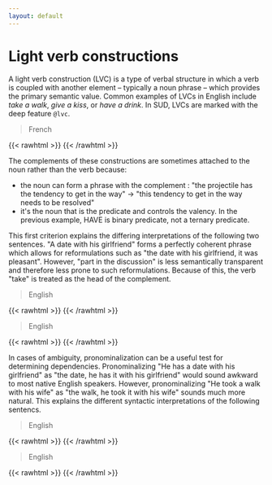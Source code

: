 ```yaml
---
layout: default
---
```

# Light verb constructions

A light verb construction (LVC) is a type of verbal structure in which a verb is coupled with another element – typically a noun phrase – which provides the primary semantic value. Common examples of LVCs in English include *take a walk*, *give a kiss*, or *have a drink*. In SUD, LVCs are marked with the deep feature `@lvc`.

> French

{{< rawhtml >}}
    <reactive-dep-tree
      interactive="true"
      shown-metas="text_en"
      shown-features="UPOS,LEMMA,FEATS.Tense,FEATS.VerbForm,FEATS.Number,FEATS.Person,MISC.Gloss"
      hidden-features="XPOS"
      conll="
      # text_fr = faire face à la situation
      # text_en = He faces the situation
      1	Il	il	PRON	_	_	2	subj	_	Gloss=he
      2	fait	faire	VERB	_	_	0	root	_	Gloss=makes
      3	face	face	NOUN	_	_	2	comp:obj@lvc	_	Gloss=face
      4	à	à	ADP	_	_	3	comp:obl	_	Gloss=to
      5	la	le	DET	_	_	6	det	_	Gloss=the
      6	situation	situation	NOUN	_	_	4	comp:obj	_	Gloss=situation
      "
    ></reactive-dep-tree>
{{< /rawhtml >}}


The complements of these constructions are sometimes attached to the noun rather than the verb because:
* the noun can form a phrase with the complement : "the projectile has the tendency to get in the way" -> "this tendency to get in the way needs to be resolved"
* it's the noun that is the predicate and controls the valency. In the previous example, HAVE is binary predicate, not a ternary predicate.

This first criterion explains the differing interpretations of the following two sentences. "A date with his girlfriend" forms a perfectly coherent phrase which allows for reformulations such as "the date with his girlfriend, it was pleasant". However, "part in the discussion" is less semantically transparent and therefore less prone to such reformulations. Because of this, the verb "take" is treated as the head of the complement.

> English

{{< rawhtml >}}
    <reactive-dep-tree
      interactive="true"
      shown-metas="text_en"
      shown-features="UPOS,LEMMA,FEATS.Tense,FEATS.VerbForm,FEATS.Number,FEATS.Person,MISC.Gloss"
      hidden-features="XPOS"
      conll="
      1	He	he	PRON	_	_	2	subj	_	_
      2	has	have	VERB	_	_	0	root	_	_
      3	a	a	DET	_	_	4	det	_	_
      4	date	date	NOUN	_	_	2	comp:obj@lvc	_	_
      5	with	with	ADJ	_	_	4	mod	_	_
      6	his	his	DET	_	_	7	det	_	_
      7	girlfriend	girlfriend	NOUN	_	_	5	comp:obj	_	_
      "
    ></reactive-dep-tree>
{{< /rawhtml >}}

> English

{{< rawhtml >}}
    <reactive-dep-tree
      interactive="true"
      shown-metas="text_en"
      shown-features="UPOS,LEMMA,FEATS.Tense,FEATS.VerbForm,FEATS.Number,FEATS.Person,MISC.Gloss"
      hidden-features="XPOS"
      conll="
      1	take	take	VERB	_	_	0	root	_	_
      2	part	part	NOUN	_	_	1	comp:obj@lvc	_	_
      3	in	in	ADP	_	_	1	comp:obl	_	_
      4	the	the	DET	_	_	5	det	_	_
      5	discussion	discussion	NOUN	_	_	3	comp:obj	_	_
      "
    ></reactive-dep-tree>
{{< /rawhtml >}}


In cases of ambiguity, pronominalization can be a useful test for determining dependencies. Pronominalizing "He has a date with his girlfriend" as "the date, he has it with his girlfriend" would sound awkward to most native English speakers. However, pronominalizing "He took a walk with his wife" as "the walk, he took it with his wife" sounds much more natural. This explains the different syntactic interpretations of the following sentencs.

> English

{{< rawhtml >}}
    <reactive-dep-tree
      interactive="true"
      shown-metas="text_en"
      shown-features="UPOS,LEMMA,FEATS.Tense,FEATS.VerbForm,FEATS.Number,FEATS.Person,MISC.Gloss"
      hidden-features="XPOS"
      conll="
      1	He	he	PRON	_	_	2	subj	_	_
      2	has	have	VERB	_	_	0	root	_	_
      3	a	a	DET	_	_	4	det	_	_
      4	date	date	NOUN	_	_	2	comp:obj@lvc	_	_
      5	with	with	ADJ	–	–	4	mod	_	_
      6	his	his	DET	_	_	7	det	_	_
      7	girlfriend	girlfriend	NOUN	_	_	5	comp:obj	_	_
      "
    ></reactive-dep-tree>
{{< /rawhtml >}}

> English

{{< rawhtml >}}
    <reactive-dep-tree
      interactive="true"
      shown-metas="text_en"
      shown-features="UPOS,LEMMA,FEATS.Tense,FEATS.VerbForm,FEATS.Number,FEATS.Person,MISC.Gloss"
      hidden-features="XPOS"
      conll="
      1	He	he	PRON	_	_	2	subj	_	_
      2	took	take	VERB	_	_	0	root	_	_
      3	a	a	DET	_	_	4	det	_	_
      4	walk	walk	NOUN	_	_	2	comp:obj@lvc	_	_
      5	with	with	ADJ	–	–	2	mod	_	_
      6	his	his	DET	_	_	7	det	_	_
      7	wife	wife	NOUN	_	_	5	comp:obj	_	_
      "
    ></reactive-dep-tree>
{{< /rawhtml >}}

